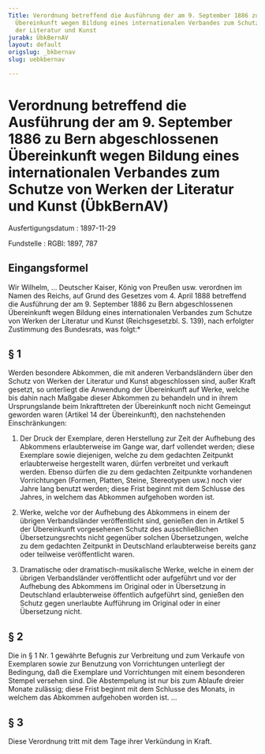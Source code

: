 ```yaml
---
Title: Verordnung betreffend die Ausführung der am 9. September 1886 zu Bern abgeschlossenen
  Übereinkunft wegen Bildung eines internationalen Verbandes zum Schutze von Werken
  der Literatur und Kunst
jurabk: ÜbkBernAV
layout: default
origslug: _bkbernav
slug: uebkbernav

---
```


# Verordnung betreffend die Ausführung der am 9. September 1886 zu Bern abgeschlossenen Übereinkunft wegen Bildung eines internationalen Verbandes zum Schutze von Werken der Literatur und Kunst (ÜbkBernAV)

Ausfertigungsdatum
:   1897-11-29

Fundstelle
:   RGBl: 1897, 787



## Eingangsformel

Wir Wilhelm, ... Deutscher Kaiser, König von Preußen usw.
verordnen im Namen des Reichs, auf Grund des Gesetzes vom 4. April 1888 betreffend die Ausführung der am 9. September 1886 zu Bern abgeschlossenen Übereinkunft wegen Bildung eines internationalen Verbandes zum Schutze von Werken der Literatur und Kunst (Reichsgesetzbl. S. 139), nach erfolgter Zustimmung des Bundesrats, was folgt:\*


## § 1

Werden besondere Abkommen, die mit anderen Verbandsländern über den Schutz von Werken der Literatur und Kunst abgeschlossen sind, außer Kraft gesetzt, so unterliegt die Anwendung der Übereinkunft auf Werke, welche bis dahin nach Maßgabe dieser Abkommen zu behandeln und in ihrem Ursprungslande beim Inkrafttreten der Übereinkunft noch nicht Gemeingut geworden waren (Artikel 14 der Übereinkunft), den nachstehenden Einschränkungen:

1.  Der Druck der Exemplare, deren Herstellung zur Zeit der Aufhebung des Abkommens erlaubterweise im Gange war, darf vollendet werden; diese Exemplare sowie diejenigen, welche zu dem gedachten Zeitpunkt erlaubterweise hergestellt waren, dürfen verbreitet und verkauft werden. Ebenso dürfen die zu dem gedachten Zeitpunkte vorhandenen Vorrichtungen (Formen, Platten, Steine, Stereotypen usw.) noch vier Jahre lang benutzt werden; diese Frist beginnt mit dem Schlusse des Jahres, in welchem das Abkommen aufgehoben worden ist.


2.  Werke, welche vor der Aufhebung des Abkommens in einem der übrigen Verbandsländer veröffentlicht sind, genießen den in Artikel 5 der Übereinkunft vorgesehenen Schutz des ausschließlichen Übersetzungsrechts nicht gegenüber solchen Übersetzungen, welche zu dem gedachten Zeitpunkt in Deutschland erlaubterweise bereits ganz oder teilweise veröffentlicht waren.


3.  Dramatische oder dramatisch-musikalische Werke, welche in einem der übrigen Verbandsländer veröffentlicht oder aufgeführt und vor der Aufhebung des Abkommens im Original oder in Übersetzung in Deutschland erlaubterweise öffentlich aufgeführt sind, genießen den Schutz gegen unerlaubte Aufführung im Original oder in einer Übersetzung nicht.





## § 2

Die in § 1 Nr. 1 gewährte Befugnis zur Verbreitung und zum Verkaufe von Exemplaren sowie zur Benutzung von Vorrichtungen unterliegt der Bedingung, daß die Exemplare und Vorrichtungen mit einem besonderen Stempel versehen sind. Die Abstempelung ist nur bis zum Ablaufe dreier Monate zulässig; diese Frist beginnt mit dem Schlusse des Monats, in welchem das Abkommen aufgehoben worden ist. ...


## § 3

Diese Verordnung tritt mit dem Tage ihrer Verkündung in Kraft.

